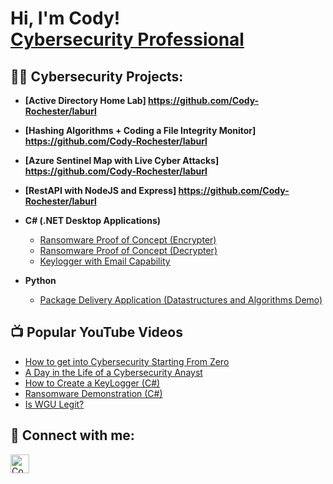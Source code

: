 <h1>Hi, I'm Cody! <br/><a href="https://www.linkedin.com/in/codyro/">Cybersecurity Professional</a></h1>

<h2>👨‍💻 Cybersecurity Projects:</h2>

- <b>[Active Directory Home Lab] https://github.com/Cody-Rochester/laburl</b> 

- <b>[Hashing Algorithms + Coding a File Integrity Monitor] https://github.com/Cody-Rochester/laburl</b>
  
- <b>[Azure Sentinel Map with Live Cyber Attacks] https://github.com/Cody-Rochester/laburl</b>

- <b>[RestAPI with NodeJS and Express] https://github.com/Cody-Rochester/laburl</b>
  
- <b>C# (.NET Desktop Applications)</b>
  - [Ransomware Proof of Concept (Encrypter)](https://github.com/joshmadakor1/EncrypterPOC)
  - [Ransomware Proof of Concept (Decrypter)](https://github.com/joshmadakor1/DecrypterPOC)
  - [Keylogger with Email Capability](https://github.com/joshmadakor1/Key-Logger-With-Email)
- <b>Python</b>
  - [Package Delivery Application (Datastructures and Algorithms Demo)](https://github.com/joshmadakor1/Package-Delivery-Pathfinding-Algorithm)

<h2>📺 Popular YouTube Videos</h2>

- [How to get into Cybersecurity Starting From Zero](https://www.youtube.com/watch?v=a83ASGn_V_s)
- [A Day in the Life of a Cybersecurity Anayst](https://www.youtube.com/watch?v=uHy3oM7NnoU)
- [How to Create a KeyLogger (C#)](https://www.youtube.com/watch?v=N-L9hklSlNk)
- [Ransomware Demonstration (C#)](https://www.youtube.com/watch?v=OfvdQeh79s0)
- [Is WGU Legit?](https://www.youtube.com/watch?v=E2MwRWxDBkA)

<h2> 🤳 Connect with me:</h2>

[<img align="left" alt="Cody Rochester | LinkedIn" width="30px" src="https://cdn.jsdelivr.net/npm/simple-icons@v3/icons/linkedin.svg" />][linkedin]


[linkedin]: https://linkedin.com/in/codyro

<!--
**joshmadakor1/joshmadakor1** is a ✨ _special_ ✨ repository because its `README.md` (this file) appears on your GitHub profile.

Here are some ideas to get you started:

- 🔭 I’m currently working on ...
- 🌱 I’m currently learning ...
- 👯 I’m looking to collaborate on ...
- 🤔 I’m looking for help with ...
- 💬 Ask me about ...
- 📫 How to reach me: ...
- 😄 Pronouns: ...
- ⚡ Fun fact: ...
-->
